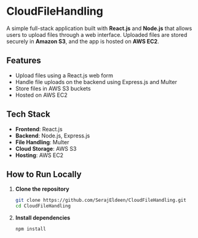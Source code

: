# CloudFileHandling

A simple full-stack application built with **React.js** and **Node.js** that allows users to upload files through a web interface. Uploaded files are stored securely in **Amazon S3**, and the app is hosted on **AWS EC2**.

## Features

- Upload files using a React.js web form
- Handle file uploads on the backend using Express.js and Multer
- Store files in AWS S3 buckets
- Hosted on AWS EC2

## Tech Stack

- **Frontend**: React.js
- **Backend**: Node.js, Express.js
- **File Handling**: Multer
- **Cloud Storage**: AWS S3
- **Hosting**: AWS EC2

## How to Run Locally

1. **Clone the repository**
   ```bash
   git clone https://github.com/SerajEldeen/CloudFileHandling.git
   cd CloudFileHandling
2. **Install dependencies**
   ```bash
   npm install
